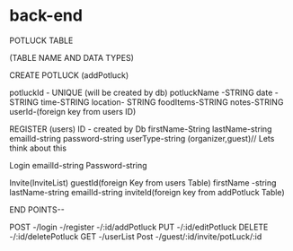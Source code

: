 # back-end
 POTLUCK TABLE 

(TABLE NAME AND DATA TYPES)

CREATE POTLUCK (addPotluck)

potluckId - UNIQUE (will be created by db)
potluckName -STRING
date -STRING
time-STRING
location- STRING
foodItems-STRING
notes-STRING
userId-(foreign key from users ID)


REGISTER (users)
ID - created by Db
firstName-String
lastName-string
emailId-string
password-string
userType-string
(organizer,guest)// Lets think about this 

Login
emailId-string
Password-string

Invite(InviteList) 
guestId(foreign Key from users Table)
firstName -string
lastName-string
emailId-string
inviteId(foreign key from addPotluck Table)


END POINTS--

POST
-/login
-/register
-/:id/addPotluck
PUT
-/:id/editPotluck
DELETE
-/:id/deletePotluck
GET
-/userList
Post
-/guest/:id/invite/potLuck/:id

